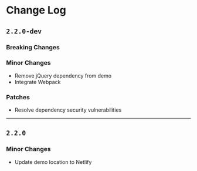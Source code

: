 # Change Log

## `2.2.0-dev`

### Breaking Changes

### Minor Changes
 - Remove jQuery dependency from demo
 - Integrate Webpack

### Patches
 - Resolve dependency security vulnerabilities

---
## `2.2.0`

### Minor Changes
 - Update demo location to Netlify
